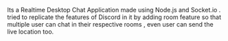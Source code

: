 Its a Realtime Desktop Chat Application made using Node.js and Socket.io . tried to replicate the features of Discord in it by adding room feature so that multiple user can chat in their respective rooms , even user can send the live location too.
